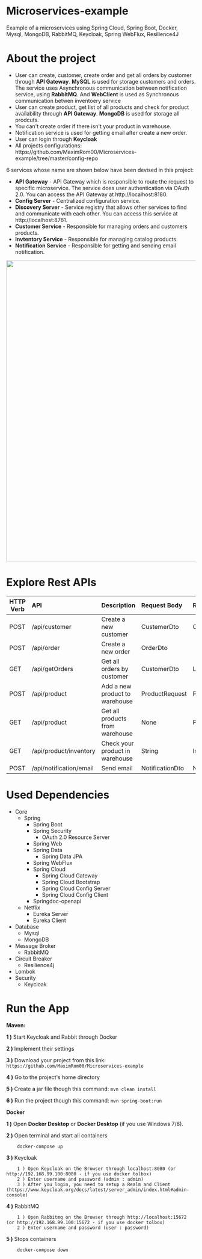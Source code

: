 # Microservices-example
Example of a microservices using Spring Cloud, Spring Boot, Docker, Mysql, MongoDB, RabbitMQ, Keycloak, Spring WebFlux,  Resilience4J

# About the project
<ul style="list-style-type:disc">
  <li>User can create, customer, create order and get all orders by customer  through <strong>API Gateway</strong>. <strong>MySQL</strong> is used for storage customers and orders. The service uses Asynchronous communication between notification service, using <strong>RabbitMQ</strong>. And <strong>WebClient</strong> is used as Synchronous communication betwen inventoery service</li>
  <li>User can create product, get list of all products and check for product availability through <strong>API Gateway</strong>. <strong>MongoDB</strong> is used for storage all prodcuts.</li>
  <li>You can't create order if there isn't your product in warehouse.</li>
  <li>Notification service is used for getting email after create a new order.</li>
  <li>User can login through <strong>Keycloak</strong></li>
  <li>All projects configurations: https://github.com/MaximRom00/Microservices-example/tree/master/config-repo</strong></li>
</ul>

6 services whose name are shown below have been devised in this project:

- <strong>API Gateway</strong> - API Gateway which is responsible to route the request to specific microservice. The service does user authentication via OAuth 2.0. You can access the API Gateway at http://localhost:8180.
- <strong>Config Server</strong> - Centralized configuration service.
- <strong>Discovery Server</strong> - Service registry that allows other services to find and communicate with each other. You can access this service at http://localhost:8761.
- <strong>Customer Service</strong> - Responsible for managing orders and customers products.
- <strong>Invtentory Service</strong> - Responsible for managing catalog products.
- <strong>Notification Service</strong> - Responsible for getting and sending email notification.

<img src=https://user-images.githubusercontent.com/95149324/235769117-878d2368-db31-4404-b6b3-1415cf43da18.png  width="1100" height="800">

# Explore Rest APIs

| HTTP Verb | API            | Description          | Request Body         | Response Body |
| --------- | :------------- | :------------------- | :------------------- | :------------ |
| POST      | /api/customer  | Create a new customer| CustemerDto   | Customer             |
| POST      | /api/order     | Create a new order   | OrderDto      |      
| GET       | /api/getOrders | Get all orders by customer| CustomerDto| List of orders|         
| POST      | /api/product   | Add a new product to warehouse | ProductRequest | ProductResponse|
| GET       | /api/product   | Get all products from warehouse | None | ProductResponse|
| GET       | /api/product/inventory| Check your product in warehouse | String | InventoryResponse|
| POST      | /api/notification/email| Send email   | NotificationDto| None|

# Used Dependencies
* Core
  * Spring
    * Spring Boot
    * Spring Security
      * OAuth 2.0 Resource Server
    * Spring Web
    * Spring Data
      * Spring Data JPA
    * Spring WebFlux
    * Spring Cloud
      * Spring Cloud Gateway
      * Spring Cloud Bootstrap
      * Spring Cloud Config Server
      * Spring Cloud Config Client
     * Springdoc-openapi
  * Netflix
    * Eureka Server
    * Eureka Client
* Database
  * Mysql
  * MongoDB 
* Message Broker
  * RabbitMQ
* Circuit Breaker
  * Resilience4j
* Lombok
* Security
  * Keycloak

# Run the App

<b>Maven:</b>

<b>1 )</b> Start Keycloak and Rabbit through Docker

<b>2 )</b> Implement their settings

<b>3 )</b> Download your project from this link: `https://github.com/MaximRom00/Microservices-example`

<b>4 )</b> Go to the project's home directory

<b>5 )</b> Create a jar file though this command: `mvn clean install`

<b>6 )</b> Run the project though this command: `mvn spring-boot:run`

<b>Docker</b>

<b>1 )</b> Open <b>Docker Desktop</b> or <b>Docker Desktop</b> (if you use Windows 7/8).

<b>2 )</b> Open terminal and start all containers
```
    docker-compose up
```
<b>3 )</b> Keycloak
```
    1 ) Open Keycloak on the Browser through localhost:8080 (or http://192.168.99.100:8080 - if you use docker tolbox)
    2 ) Enter username and password (admin : admin)
    3 ) After you login, you need to setup a Realm and Client (https://www.keycloak.org/docs/latest/server_admin/index.html#admin-console)
```

<b>4 )</b> RabbitMQ
```
    1 ) Open Rabbitmq on the Browser through http://localhost:15672 (or http://192.168.99.100:15672 - if you use docker tolbox)
    2 ) Enter username and password (user : password)
```
<b>5 )</b> Stops containers
```
    docker-compose down
```
